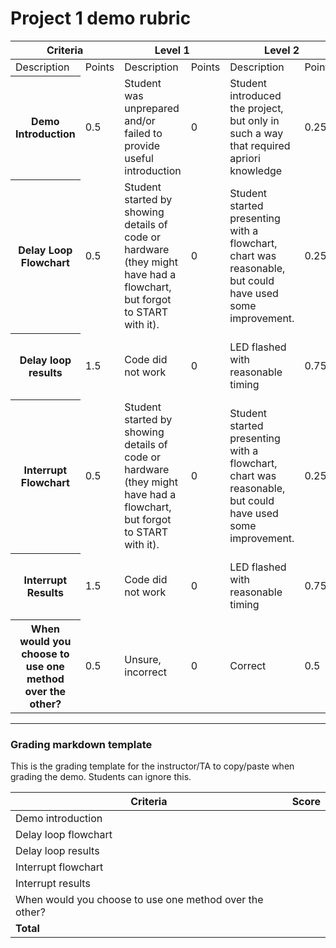 # Project 1 demo rubric

<table><thead>
  <tr>
    <th colspan="2">Criteria</th>
    <th colspan="2">Level 1</th>
    <th colspan="2">Level 2</th>
    <th colspan="2">Level 3</th>
    <th>Score</th>
  </tr></thead>
<tbody>
  <tr>
    <td>Description</td>
    <td>Points</td>
    <td>Description</td>
    <td>Points</td>
    <td>Description</td>
    <td>Points</td>
    <td>Description</td>
    <td>Points</td>
    <td></td>
  </tr>
  <tr>
    <th>Demo Introduction </td>
    <td>0.5</td>
    <td>Student was unprepared and/or failed to provide useful introduction</td>
    <td>0</td>
    <td>Student introduced the project, but only in such a way that required apriori knowledge</td>
    <td>0.25</td>
    <td>Professional introduction, clearly rehearsed </td>
    <td>0.5</td>
    <td></td>
  </tr>
  <tr>
    <th>Delay Loop Flowchart </td>
    <td>0.5</td>
    <td>Student started by showing details of code or hardware (they might have had a flowchart, but forgot to START with it).</td>
    <td>0</td>
    <td>Student started presenting with a flowchart, chart was reasonable, but could have used some improvement.</td>
    <td>0.25</td>
    <td>Flowchart was effectively used to communicate delay loop method</td>
    <td>0.5</td>
    <td></td>
  </tr>
  <tr>
    <th>Delay loop results </td>
    <td>1.5</td>
    <td>Code did not work </td>
    <td>0</td>
    <td>LED flashed with reasonable timing</td>
    <td>0.75</td>
    <td>Timing data was presented to prove exact freq</td>
    <td>1.5</td>
    <td></td>
  </tr>
  <tr>
    <th>Interrupt Flowchart </td>
    <td>0.5</td>
    <td>Student started by showing details of code or hardware (they might have had a flowchart, but forgot to START with it).</td>
    <td>0</td>
    <td>Student started presenting with a flowchart, chart was reasonable, but could have used some improvement.</td>
    <td>0.25</td>
    <td>Flowchart was effectively used to communicate delay loop method</td>
    <td>0.5</td>
    <td></td>
  </tr>
  <tr>
    <th>Interrupt Results</td>
    <td>1.5</td>
    <td>Code did not work </td>
    <td>0</td>
    <td>LED flashed with reasonable timing</td>
    <td>0.75</td>
    <td>Timing data was presented to prove exact freq</td>
    <td>1.5</td>
    <td></td>
  </tr>
  <tr>
    <th>When would you choose to use one method over the other? </td>
    <td>0.5</td>
    <td>Unsure, incorrect</td>
    <td>0</td>
    <td>Correct</td>
    <td>0.5</td>
    <td></td>
    <td></td>
    <td></td>
  </tr>
</tbody></table>

---

### Grading markdown template

This is the grading template for the instructor/TA to copy/paste when grading the demo. Students can ignore this.

| Criteria | Score |
|----------|-------|
| Demo introduction |   |
| Delay loop flowchart |  |
| Delay loop results |  |
| Interrupt flowchart |  |
| Interrupt results |  |
| When would you choose to use one method over the other? |  |
| **Total** |  |